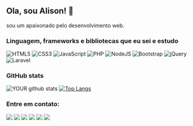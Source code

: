 ## Ola, sou Alison! 👋
sou um apaixonado pelo desenvolvimento web.

### Linguagem, frameworks e bibliotecas que eu sei e estudo

![HTML5](https://img.shields.io/badge/html5-%23E34F26.svg?style=for-the-badge&logo=html5&logoColor=white)
![CSS3](https://img.shields.io/badge/css3-%231572B6.svg?style=for-the-badge&logo=css3&logoColor=white)
![JavaScript](https://img.shields.io/badge/javascript-%23323330.svg?style=for-the-badge&logo=javascript&logoColor=%23F7DF1E)
![PHP](https://img.shields.io/badge/php-%23777BB4.svg?style=for-the-badge&logo=php&logoColor=white)
![NodeJS](https://img.shields.io/badge/node.js-%2343853D.svg?style=for-the-badge&logo=node.js&logoColor=white)
![Bootstrap](https://img.shields.io/badge/bootstrap-%23563D7C.svg?style=for-the-badge&logo=bootstrap&logoColor=white)
![jQuery](https://img.shields.io/badge/jquery-%230769AD.svg?style=for-the-badge&logo=jquery&logoColor=white)
![Laravel](https://img.shields.io/badge/laravel-%23FF2D20.svg?style=for-the-badge&logo=laravel&logoColor=white)

### GitHub stats
![YOUR github stats](https://github-readme-stats.vercel.app/api?username=Alison561&show_icons=true&theme=dracula)
[![Top Langs](https://github-readme-stats.vercel.app/api/top-langs/?username=Alison561&layout=compact&theme=dracula)](https://github.com/anuraghazra/github-readme-stats)


### Entre em contato:
[<img src="https://img.shields.io/badge/linkedin-%230077B5.svg?&style=for-the-badge&logo=linkedin&logoColor=white" />](https://www.linkedin.com/in/alison-souza-59176b180/)
[<img src="https://img.shields.io/badge/Behance-1769ff?style=for-the-badge&logo=behance&logoColor=white" />](https://www.behance.net/alisonsouza1/)
[<img src="https://img.shields.io/badge/Gmail-D14836?style=for-the-badge&logo=gmail&logoColor=white" />](https://mail.google.com/mail/santosalison561@gmail.com)
[<img src="https://img.shields.io/badge/WhatsApp-25D366?style=for-the-badge&logo=whatsapp&logoColor=white" />](https://api.whatsapp.com/send?l=pt-BR&phone=557199362255&text=ol%C3%A1%2C%20Alison)
[<img src="https://img.shields.io/badge/Telegram-2CA5E0?style=for-the-badge&logo=telegram&logoColor=white" />](https://t.me/Alison561)
[<img src="https://img.shields.io/badge/Instagram-%23E4405F.svg?style=for-the-badge&logo=Instagram&logoColor=white" />](https://www.instagram.com/eu.aliison/)


